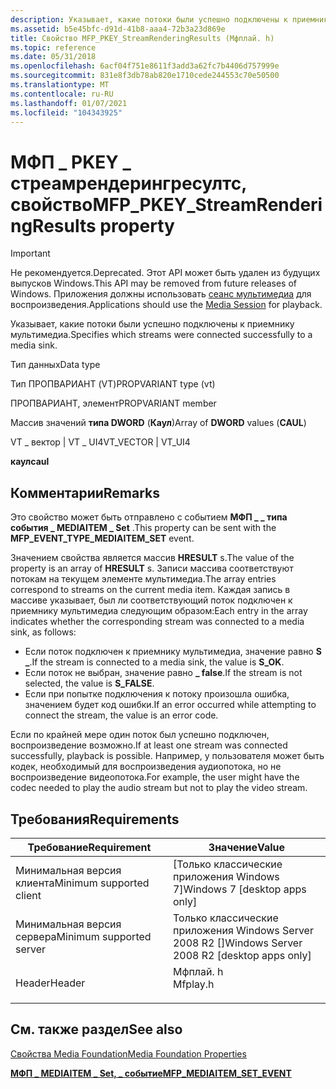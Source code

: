 ```yaml
---
description: Указывает, какие потоки были успешно подключены к приемнику мультимедиа.
ms.assetid: b5e45bfc-d91d-41b8-aaa4-72b3a23d869e
title: Свойство MFP_PKEY_StreamRenderingResults (Мфплай. h)
ms.topic: reference
ms.date: 05/31/2018
ms.openlocfilehash: 6acf04f751e8611f3add3a62fc7b4406d757999e
ms.sourcegitcommit: 831e8f3db78ab820e1710cede244553c70e50500
ms.translationtype: MT
ms.contentlocale: ru-RU
ms.lasthandoff: 01/07/2021
ms.locfileid: "104343925"
---
```

# <a name="mfp_pkey_streamrenderingresults-property"></a><span data-ttu-id="6a706-103">МФП \_ PKEY \_ стреамрендерингресултс, свойство</span><span class="sxs-lookup"><span data-stu-id="6a706-103">MFP\_PKEY\_StreamRenderingResults property</span></span>

> [!IMPORTANT]
> <span data-ttu-id="6a706-104">Не рекомендуется.</span><span class="sxs-lookup"><span data-stu-id="6a706-104">Deprecated.</span></span> <span data-ttu-id="6a706-105">Этот API может быть удален из будущих выпусков Windows.</span><span class="sxs-lookup"><span data-stu-id="6a706-105">This API may be removed from future releases of Windows.</span></span> <span data-ttu-id="6a706-106">Приложения должны использовать [сеанс мультимедиа](media-session.md) для воспроизведения.</span><span class="sxs-lookup"><span data-stu-id="6a706-106">Applications should use the [Media Session](media-session.md) for playback.</span></span>

 

<span data-ttu-id="6a706-107">Указывает, какие потоки были успешно подключены к приемнику мультимедиа.</span><span class="sxs-lookup"><span data-stu-id="6a706-107">Specifies which streams were connected successfully to a media sink.</span></span>



<span data-ttu-id="6a706-108">Тип данных</span><span class="sxs-lookup"><span data-stu-id="6a706-108">Data type</span></span>

<span data-ttu-id="6a706-109">Тип ПРОПВАРИАНТ (VT)</span><span class="sxs-lookup"><span data-stu-id="6a706-109">PROPVARIANT type (vt)</span></span>

<span data-ttu-id="6a706-110">ПРОПВАРИАНТ, элемент</span><span class="sxs-lookup"><span data-stu-id="6a706-110">PROPVARIANT member</span></span>

<span data-ttu-id="6a706-111">Массив значений **типа DWORD** (**Каул**)</span><span class="sxs-lookup"><span data-stu-id="6a706-111">Array of **DWORD** values (**CAUL**)</span></span>

<span data-ttu-id="6a706-112">VT \_ вектор \| VT \_ UI4</span><span class="sxs-lookup"><span data-stu-id="6a706-112">VT\_VECTOR \| VT\_UI4</span></span>

<span data-ttu-id="6a706-113">**каул**</span><span class="sxs-lookup"><span data-stu-id="6a706-113">**caul**</span></span>



## <a name="remarks"></a><span data-ttu-id="6a706-114">Комментарии</span><span class="sxs-lookup"><span data-stu-id="6a706-114">Remarks</span></span>

<span data-ttu-id="6a706-115">Это свойство может быть отправлено с событием **МФП \_ \_ типа события \_ MEDIAITEM \_ Set** .</span><span class="sxs-lookup"><span data-stu-id="6a706-115">This property can be sent with the **MFP\_EVENT\_TYPE\_MEDIAITEM\_SET** event.</span></span>

<span data-ttu-id="6a706-116">Значением свойства является массив **HRESULT** s.</span><span class="sxs-lookup"><span data-stu-id="6a706-116">The value of the property is an array of **HRESULT** s.</span></span> <span data-ttu-id="6a706-117">Записи массива соответствуют потокам на текущем элементе мультимедиа.</span><span class="sxs-lookup"><span data-stu-id="6a706-117">The array entries correspond to streams on the current media item.</span></span> <span data-ttu-id="6a706-118">Каждая запись в массиве указывает, был ли соответствующий поток подключен к приемнику мультимедиа следующим образом:</span><span class="sxs-lookup"><span data-stu-id="6a706-118">Each entry in the array indicates whether the corresponding stream was connected to a media sink, as follows:</span></span>

-   <span data-ttu-id="6a706-119">Если поток подключен к приемнику мультимедиа, значение равно **S \_**.</span><span class="sxs-lookup"><span data-stu-id="6a706-119">If the stream is connected to a media sink, the value is **S\_OK**.</span></span>
-   <span data-ttu-id="6a706-120">Если поток не выбран, значение равно **\_ false**.</span><span class="sxs-lookup"><span data-stu-id="6a706-120">If the stream is not selected, the value is **S\_FALSE**.</span></span>
-   <span data-ttu-id="6a706-121">Если при попытке подключения к потоку произошла ошибка, значением будет код ошибки.</span><span class="sxs-lookup"><span data-stu-id="6a706-121">If an error occurred while attempting to connect the stream, the value is an error code.</span></span>

<span data-ttu-id="6a706-122">Если по крайней мере один поток был успешно подключен, воспроизведение возможно.</span><span class="sxs-lookup"><span data-stu-id="6a706-122">If at least one stream was connected successfully, playback is possible.</span></span> <span data-ttu-id="6a706-123">Например, у пользователя может быть кодек, необходимый для воспроизведения аудиопотока, но не воспроизведение видеопотока.</span><span class="sxs-lookup"><span data-stu-id="6a706-123">For example, the user might have the codec needed to play the audio stream but not to play the video stream.</span></span>

## <a name="requirements"></a><span data-ttu-id="6a706-124">Требования</span><span class="sxs-lookup"><span data-stu-id="6a706-124">Requirements</span></span>



| <span data-ttu-id="6a706-125">Требование</span><span class="sxs-lookup"><span data-stu-id="6a706-125">Requirement</span></span> | <span data-ttu-id="6a706-126">Значение</span><span class="sxs-lookup"><span data-stu-id="6a706-126">Value</span></span> |
|-------------------------------------|-------------------------------------------------------------------------------------|
| <span data-ttu-id="6a706-127">Минимальная версия клиента</span><span class="sxs-lookup"><span data-stu-id="6a706-127">Minimum supported client</span></span><br/> | <span data-ttu-id="6a706-128">\[Только классические приложения Windows 7\]</span><span class="sxs-lookup"><span data-stu-id="6a706-128">Windows 7 \[desktop apps only\]</span></span><br/>                                          |
| <span data-ttu-id="6a706-129">Минимальная версия сервера</span><span class="sxs-lookup"><span data-stu-id="6a706-129">Minimum supported server</span></span><br/> | <span data-ttu-id="6a706-130">Только классические приложения Windows Server 2008 R2 \[\]</span><span class="sxs-lookup"><span data-stu-id="6a706-130">Windows Server 2008 R2 \[desktop apps only\]</span></span><br/>                             |
| <span data-ttu-id="6a706-131">Header</span><span class="sxs-lookup"><span data-stu-id="6a706-131">Header</span></span><br/>                   | <dl> <span data-ttu-id="6a706-132"><dt>Мфплай. h</dt></span><span class="sxs-lookup"><span data-stu-id="6a706-132"><dt>Mfplay.h</dt></span></span> </dl> |



## <a name="see-also"></a><span data-ttu-id="6a706-133">См. также раздел</span><span class="sxs-lookup"><span data-stu-id="6a706-133">See also</span></span>

<dl> <dt>

[<span data-ttu-id="6a706-134">Свойства Media Foundation</span><span class="sxs-lookup"><span data-stu-id="6a706-134">Media Foundation Properties</span></span>](media-foundation-properties.md)
</dt> <dt>

[<span data-ttu-id="6a706-135">**МФП \_ MEDIAITEM \_ Set, \_ событие**</span><span class="sxs-lookup"><span data-stu-id="6a706-135">**MFP\_MEDIAITEM\_SET\_EVENT**</span></span>](/windows/desktop/api/mfplay/ns-mfplay-mfp_mediaitem_set_event)
</dt> </dl>

 

 





